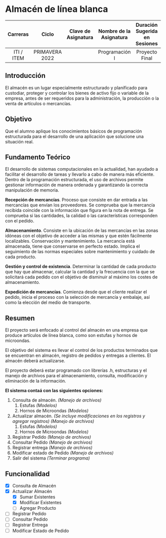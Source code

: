 # Almacén de línea blanca

| Carreras | Ciclo | Clave de Asignatura | Nombre de la Asignatura | Duración Sugerida en Sesiones | Materias en las que puede tener impacto |
| :-: | :-: | :-: | :-: | :-: | :-: |
| ITI / ITEM | PRIMAVERA 2022 | | Programación I | Proyecto Final | Programación II

## Introducción
El almacén es un lugar especialmente estructurado y planificado para custodiar, proteger y controlar los bienes de activo fijo o variable de la empresa, antes de ser requeridos para la administración, la producción o la venta de artículos o mercancías.

## Objetivo 
Que el alumno aplique los conocimientos básicos de programación estructurada para el desarrollo de una aplicación que solucione una situación real.

## Fundamento Teórico
El desarrollo de sistemas computacionales en la actualidad, han ayudado a facilitar el desarrollo de tareas y llevarlo a cabo de manera más eficiente. Dentro de la programación estructurada, el uso de archivos permite gestionar información de manera ordenada y garantizando la correcta manipulación de memoria.

**Recepción de mercancías**. Proceso que consiste en dar entrada a las mercancías que envían los proveedores. Se comprueba que la mercancía recibida coincide con la información que figura en la nota de entrega. Se comprueba si las cantidades, la calidad o las características corresponden con el pedido.

**Almacenamiento**. Consiste en la ubicación de las mercancías en las zonas idóneas con el objetivo de acceder a las mismas y que estén fácilmente localizables.
Conservación y mantenimiento. La mercancía está almacenada, tiene que conservarse en perfecto estado. Implica el seguimiento de las normas especiales sobre mantenimiento y cuidado de cada producto.

**Gestión y control de existencia**. Determinar la cantidad de cada producto que hay que almacenar, calcular la cantidad y la frecuencia con la que se solicitará cada pedido con el objetivo de disminuir al máximo los costes de almacenamiento.

**Expedición de mercancías**. Comienza desde que el cliente realizar el pedido, inicia el proceso con la selección de mercancía y embalaje, así como la elección del medio de transporte.

## Resumen
El proyecto será enfocado al control del almacén en una empresa que produce artículos de línea blanca, como son estufas y hornos de microondas.

El objetivo del sistema es llevar el control de los productos terminados que se encuentran en almacén, registro de pedidos y entregas a clientes. El almacén deberá actualizarse.

El proyecto deberá estar programado con librerías .h, estructuras y el manejo de archivos para el almacenamiento, consulta, modificación y eliminación de la información.

**El sistema contaá con las siguientes opciones:**
1. Consulta de almacén. *(Manejo de archivos)*
   1. Estufas *(Modelos)*
   2. Hornos de Microondas *(Modelos)*
2. Actualizar almacén. *(Se incluye modificaciones en los registros y agregar registros) (Manejo de archivos)*
   1. Estufas *(Modelos)*
   2. Hornos de Microondas *(Modelos)*
3. Registrar Pedido *(Manejo de archivos)*
4. Consultar Pedido *(Manejo de archivos)*
5. Registrar entrega *(Manejo de archivos)*
6. Modificar estado de Pedido *(Manejo de archivos)*
7. Salir del sistema *(Terminar programa)*

## Funcionalidad
- [X] Consulta de Almacén
- [X] Actualizar Almacén
  - [X] Sumar Existentes
  - [X] Modificar Existentes
  - [ ] Agregar Producto
- [ ] Registrar Pedido
- [ ] Consultar Pedido
- [ ] Registrar Entrega
- [ ] Modificar Estado de Pedido 